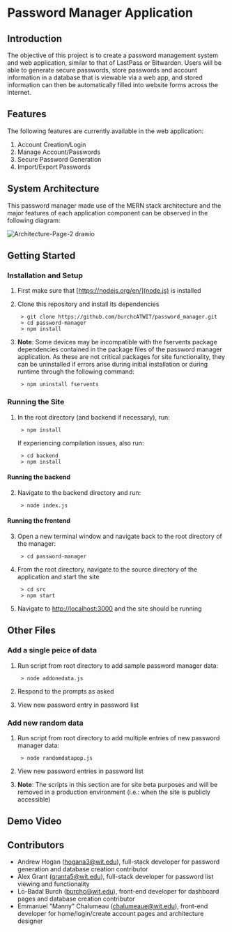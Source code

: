 # Password Manager Application

## Introduction

The objective of this project is to create a password management system and web application, similar to that of LastPass or Bitwarden. Users will be able to generate secure passwords, store passwords and account information in a database that is viewable via a web app, and stored information can then be automatically filled into website forms across the internet.

## Features

The following features are currently available in the web application:

1. Account Creation/Login
2. Manage Account/Passwords 
3. Secure Password Generation
4. Import/Export Passwords

## System Architecture

This password manager made use of the MERN stack architecture and the major features of each application component can be observed in the following diagram:

![Architecture-Page-2 drawio](https://user-images.githubusercontent.com/43997359/164765455-5c05a2ed-04d6-4d0a-895a-f97fd906c36e.png)

## Getting Started

### Installation and Setup

1. First make sure that [https://nodejs.org/en/](node.js) is installed

2. Clone this repository and install its dependencies
                        
        > git clone https://github.com/burchcATWIT/password_manager.git
        > cd password-manager
        > npm install
                
3. **Note**: Some devices may be incompatible with the fservents package dependencies contained in the package files of the password manager application.     As these are not critical packages for site functionality, they can be uninstalled if errors arise during initial installation or during runtime         through the following command:

        > npm uninstall fservents

### Running the Site

1. In the root directory (and backend if necessary), run:

        > npm install
 
   If experiencing compilation issues, also run:
   
        > cd backend
        > npm install

#### Running the backend

2. Navigate to the backend directory and run:

        > node index.js

#### Running the frontend

3. Open a new terminal window and navigate back to the root directory of the manager:

        > cd password-manager

4. From the root directory, navigate to the source directory of the application and start the site

        > cd src
        > npm start

5. Navigate to [http://localhost:3000](http://localhost:3000) and the site should be running

## Other Files

### Add a single peice of data

1. Run script from root directory to add sample password manager data: 

        > node addonedata.js

2. Respond to the prompts as asked

3. View new password entry in password list 

### Add new random data

1. Run script from root directory to add multiple entries of new password manager data:

        > node randomdatapop.js

2. View new password entries in password list

3. **Note**: The scripts in this section are for site beta purposes and will be removed in a production environment (i.e.: when the site is publicly accessible)

## Demo Video

## Contributors

* Andrew Hogan (hogana3@wit.edu), full-stack developer for password generation and database creation contributor
* Alex Grant (granta5@wit.edu), full-stack developer for password list viewing and functionality
* Lo-Badal Burch (burchc@wit.edu), front-end developer for dashboard pages and database creation contributor
* Emmanuel "Manny" Chalumeau (chalumeaue@wit.edu), front-end developer for home/login/create account pages and architecture designer
